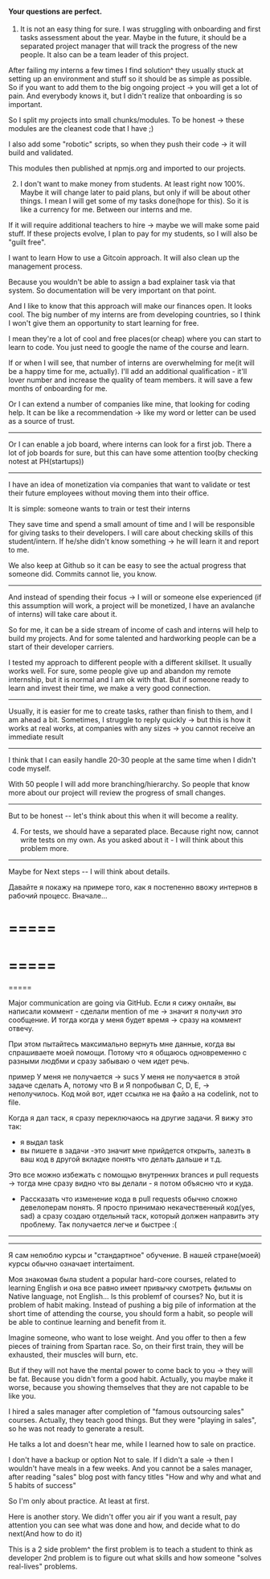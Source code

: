 #### Your questions are perfect.

1) It is not an easy thing for sure.
I was struggling with onboarding and first tasks assessment about the year.
Maybe in the future, it should be a separated project manager that will track the progress of the new people.
It also can be a team leader of this project.

After failing my interns a few times I find solution^ they usually stuck at setting up an environment and stuff so it should be as simple as possible.
So if you want to add them to the big ongoing project -> you will get a lot of pain. And everybody knows it, but I didn't realize that onboarding is so important.


So I split my projects into small chunks/modules.
To be honest -> these modules are the cleanest code that I have ;)

I also add some "robotic" scripts, so when they push their code -> it will build and validated.

This modules then published at npmjs.org and imported to our projects.

2) I don't want to make money from students. At least right now 100%. Maybe it will change later to paid plans, but only if will be about other things.
I mean I will get some of my tasks done(hope for this). So it is like a currency for me.
Between our interns and me.

If it will require additional teachers to hire -> maybe we will make some paid stuff.
If these projects evolve, I plan to pay for my students, so I will also be "guilt free".

I want to learn How to use a Gitcoin approach.
It will also clean up the management process.

Because you wouldn't be able to assign a bad explainer task via that system.
So documentation will be very important on that point.

And I like to know that this approach will make our finances open. It looks cool.
The big number of my interns are from developing countries, so I think I won't give them an opportunity to start learning for free.

I mean they're a lot of cool and free places(or cheap) where you can start to learn to code. You just need to google the name of the course and learn.

If or when I will see, that number of interns are overwhelming for me(it will be a happy time for me, actually).
 I'll add an additional qualification - it'll lover number and increase the quality of team members. it will save a few months of onboarding for me.

 Or I can extend a number of companies like mine, that looking for coding help.
 It can be like a recommendation -> like my word or letter can be used as a source of trust.

 ---

 Or I can enable a job board, where interns can look for a first job. There a lot of job boards for sure, but this can have some attention too(by checking notest at PH(startups))

---

I have an idea of monetization via companies that want to validate or test their future employees without moving them into their office.

It is simple: someone wants to train or test their interns

They save time and spend a small amount of time and I will be responsible for giving tasks to their developers.
I will care about checking skills of this student/intern.  If he/she didn't know something -> he will learn it and report to me.

We also keep at Github so it can be easy to see the actual progress that someone did. Commits cannot lie, you know.

---

And instead of spending their focus -> I will or someone else experienced (if this assumption will work, a project will be monetized, I have an avalanche of interns) will take care about it.

So for me, it can be a side stream of income of cash and interns will help to build my projects.
And for some talented and hardworking people can be a start of their developer carriers.

I tested my approach to different people with a different skillset. It usually works well. For sure, some people give up and abandon my remote internship, but it is normal and I am ok with that.
But if someone ready to learn and invest their time, we make a very good connection.

---

Usually, it is easier for me to create
tasks, rather than finish to them, and I am ahead a bit. Sometimes, I struggle to reply quickly -> but this is how it works at real works, at companies with any sizes -> you cannot receive an immediate result

---

I think that I can easily handle 20-30 people at the same time when I didn't code myself.

With 50 people I will add more branching/hierarchy.
So people that know more about our project will review the progress of small changes.

---

But to be honest -- let's think about this when it will become a reality.

4) For tests, we should have a separated place. Because right now, cannot write tests on my own.
As you asked about it - I will think about this problem more.


---

Maybe for Next steps -- I will think about details.

Давайте я покажу на примере того, как я постепенно ввожу интернов в рабочий процесс. Вначале...


=====
=====
=====
=====
=====

Major communication are going via GitHub. Если я сижу онлайн, вы написали коммент - сделали mention of me -> значит я получил это сообщение. И тогда когда у меня будет время -> сразу на коммент отвечу.

При этом пытайтесь максимально вернуть мне данные, когда вы спрашиваете моей помощи. Потому что я общаюсь одновременно с разными людбми и сразу забываю о чем идет речь.

пример
У меня не получается -> sucs
У меня не получается в этой задаче сделать A, потому что B и Я попробывал C, D, E, -> неполучилось. Код мой вот, идет ссылка не на файо а на codelink, not to file.

Когда я дал таск, я сразу переключаюсь на другие задачи. Я вижу это так:
- я выдал task
- вы пишете в задачи
-это значит мне прийдется открыть, залезть в ваш код в другой вкладке понять что делать дальше и т.д.

Это все можно избежать с помощью внутренних brances и pull requests -> тогда мне сразу видно что вы делали - я потом объясню что и куда.

+ Рассказать что изменение кода в pull requests обычно сложно девелоперам понять. Я просто принимаю некачественный код(yes, sad) а сразу создаю отдельный таск, который должен направить эту проблему. Так получается легче и быстрее :(

---------

---

Я сам нелюблю курсы и "стандартное" обучение. В нашей стране(моей) курсы обычно означает intertaiment.

Моя знакомая была student а popular hard-core courses, related to learning English и она все равно имеет привычку смотреть фильмы on Native language, not English... Is this problemf of courses?
No, but it is problem of habit making. Instead of pushing a big pile of information at the short time of attending the course, you should form a habit, so people will be able to continue learning and benefit from it.

Imagine someone, who want to lose weight. And you offer to then a few pieces of training from Spartan race. So, on their first train, they will be exhausted, their muscles will burn, etc.

But if they will not have the mental power to come back to you -> they will be fat. Because you didn't form a good habit.  Actually, you maybe make it worse, because you showing themselves that they are not capable to be like you.

I hired a sales manager after completion of "famous outsourcing sales" courses. Actually, they teach good things. But they were "playing in sales", so he was not ready to generate a result.

He talks a lot and doesn't hear me, while I learned how to sale on practice.

I don't have a backup or option Not to sale. If I didn't a sale -> then I wouldn't have meals in a few weeks. And you cannot be a sales manager, after reading "sales"  blog post with fancy titles "How and why and what and 5 habits of success"

So I'm only about practice. At least at first.

Here is another story. We didn't offer you air if you want a result, pay attention you can see what was done and how, and decide what to do next(And how to do it)

This is a 2 side problem^ the first problem is to teach a student to think as developer 2nd problem is to figure out what skills and how someone "solves real-lives" problems.

  
